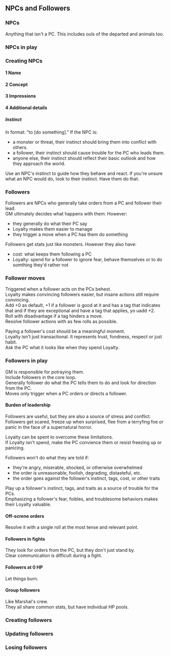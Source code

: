 ## NPCs and Followers

### NPCs

Anything that isn't a PC. This includes ouls of the departed and animals too.  

### NPCs in play

### Creating NPCs

#### 1 Name

#### 2 Concept

#### 3 Impressions

#### 4 Additional details

##### Instinct

In format: "to [do something]."
If the NPC is:
* a monster or threat, their instinct should bring them
into conflict with others.
* a follower, their instinct should cause trouble for the PC who leads them.
* anyone else, their instinct should reflect their basic outlook and how they approach the world.

Use an NPC's instinct to guide how they behave and react. If you're unsure what an NPC would do, look to their instinct. Have them do that.  

### Followers

Followers are NPCs who generally take orders from a PC and follower their lead.  
GM ultimately decides what happens with them. However:  
* they generally do what their PC say
* Loyalty makes them easier to manage
* they trigger a move when a PC has them do something

Followers get stats just like monsters. However they also have:
* cost: what keeps them following a PC
* Loyalty: spend for a follower to ignore fear, behave themselves or to do somthing they'd rather not

### Follower moves

Triggered when a follower acts on the PCs behest.  
Loyalty makes convincing followers easier, but insane actions still require convincing.  
Add +0 as default, +1 if a follower is good at it and has a tag that indicates that and if they are exceptional and have a tag that applies, yo uadd +2.  
Roll with disadvantage if a tag hinders a move.  
Resolve follower actions with as few rolls as possible.  

Paying a follower's cost should be a meaningful moment.  
Loyalty isn't just transactional. It represents trust, fondness, respect or just habit.  
Ask the PC what it looks like when they spend Loyalty.  

### Followers in play

GM is responsible for potraying them.  
Include followers in the core loop.  
Generally follower do what the PC tells them to do and look for direction from the PC.  
Moves only trigger when a PC orders or directs a follower.  

#### Burden of leadership

Followers are useful, but they are also a source of stress and conflict.  
Followers get scared, freeze up when surprised, flee from a terryfing foe or panic in the face of a supernatural horror.  

Loyalty can be spent to overcome these limitations.  
If Loyalty isn't spend, make the PC convience them or resist freezing up or panicing.  

Followers won't do what they are told if:
* they're angry, miserable, shocked, or otherwise overwhelmed
* the order is unreasonable, foolish, degrading, distasteful, etc.
* the order goes against the follower's instinct, tags, cost, or other traits

Play up a follower's instinct, tags, and traits as a source of trouble for the PCs.  
Emphasizing a follower's fear, foibles, and troublesome behaviors makes their Loyalty valuable.  

#### Off-screne orders

Resolve it with a single roll at the most tense and relevant point.  

#### Followers in fights

They look for orders from the PC, but they don't just stand by.  
Clear communication is difficult during a fight.  

#### Followers at 0 HP

Let things burn.  

#### Group followers

Like Marshal's crew.  
They all share common stats, but have individual HP pools.  

### Creating followers

### Updating followers

### Losing followers